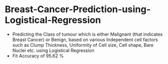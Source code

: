 # Breast-Cancer-Prediction-using-Logistical-Regression
* Predicting the Class of tumour which is either Malignant (that indicates Breast Cancer) or Benign, based on various Independent cell factors such as Clump Thickness, Uniformity of Cell size, Cell shape, Bare Nuclei etc. using Logistical Regression 
* Fit Accuracy of 95.62 % 
